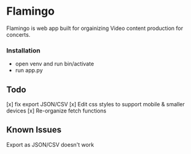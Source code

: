 # Flamingo

Flamingo is web app built for orgainizing Video content production for concerts.

### Installation
- open venv and run bin/activate
- run app.py


## Todo

[x] fix export JSON/CSV
[x] Edit css styles to support mobile & smaller devices
[x] Re-organize fetch functions

## Known Issues

Export as JSON/CSV doesn't work

